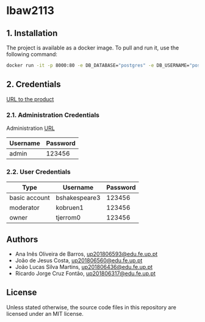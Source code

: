 # lbaw2113

## 1. Installation

The project is available as a docker image. To pull and run it, use the
following command:

```sh
docker run -it -p 8000:80 -e DB_DATABASE="postgres" -e DB_USERNAME="postgres" -e DB_PASSWORD="pg!lol!2021" lbaw2113/lbaw2113
```

## 2. Credentials

[URL to the product](http://lbaw2113.lbaw-prod.fe.up.pt)

### 2.1. Administration Credentials

Administration [URL](http://lbaw2113.lbaw-prod.fe.up.pt/administration)

| Username | Password |
| -------- | -------- |
| admin    | 123456   |

### 2.2. User Credentials

| Type          | Username      | Password |
| ------------- | ------------- | -------- |
| basic account | bshakespeare3 | 123456   |
| moderator     | kobruen1      | 123456   |
| owner         | tjerrom0      | 123456   |

## Authors

- Ana Inês Oliveira de Barros, up201806593@edu.fe.up.pt
- João de Jesus Costa, up201806560@edu.fe.up.pt
- João Lucas Silva Martins, up201806436@edu.fe.up.pt
- Ricardo Jorge Cruz Fontão, up201806317@edu.fe.up.pt

## License

Unless stated otherwise, the source code files in this repository are licensed
under an MIT license.
